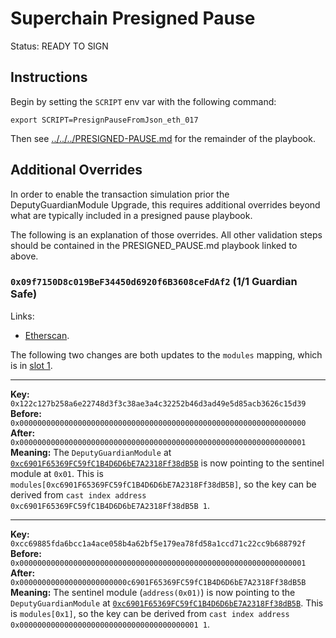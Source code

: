 # Superchain Presigned Pause

Status: READY TO SIGN

## Instructions

Begin by setting the `SCRIPT` env var with the following command:

```
export SCRIPT=PresignPauseFromJson_eth_017
```

Then see [../../../PRESIGNED-PAUSE.md](../../../PRESIGNED-PAUSE.md) for the remainder of the
playbook.

## Additional Overrides

In order to enable the transaction simulation prior the DeputyGuardianModule Upgrade, this requires additional overrides beyond what are typically included in
a presigned pause playbook.

The following is an explanation of those overrides. All other validation steps should be contained
in the PRESIGNED_PAUSE.md playbook linked to above.

### `0x09f7150D8c019BeF34450d6920f6B3608ceFdAf2` (1/1 Guardian Safe)

Links:

- [Etherscan](https://etherscan.io/address/0x09f7150D8c019BeF34450d6920f6B3608ceFdAf2).

The following two changes are both updates to the `modules` mapping, which is in [slot 1](https://github.com/safe-global/safe-contracts/blob/v1.3.0/contracts/examples/libraries/GnosisSafeStorage.sol#L10).

---
**Key:** `0x122c127b258a6e22748d3f3c38ae3a4c32252b46d3ad49e5d85acb3626c15d39` <br/>
**Before:** `0x0000000000000000000000000000000000000000000000000000000000000000` <br/>
**After:** `0x0000000000000000000000000000000000000000000000000000000000000001` <br/>
**Meaning:** The `DeputyGuardianModule` at [`0xc6901F65369FC59fC1B4D6D6bE7A2318Ff38dB5B`](https://etherscan.io/address/0xc6901F65369FC59fC1B4D6D6bE7A2318Ff38dB5B) is now pointing to the sentinel module at `0x01`.
This is `modules[0xc6901F65369FC59fC1B4D6D6bE7A2318Ff38dB5B]`, so the key can be
derived from `cast index address 0xc6901F65369FC59fC1B4D6D6bE7A2318Ff38dB5B 1`.

---

**Key:** `0xcc69885fda6bcc1a4ace058b4a62bf5e179ea78fd58a1ccd71c22cc9b688792f` <br/>
**Before:** `0x0000000000000000000000000000000000000000000000000000000000000001` <br/>
**After:** `0x000000000000000000000000c6901F65369FC59fC1B4D6D6bE7A2318Ff38dB5B` <br/>
**Meaning:** The sentinel module (`address(0x01)`) is now pointing to the `DeputyGuardianModule` at [`0xc6901F65369FC59fC1B4D6D6bE7A2318Ff38dB5B`](https://etherscan.io/address/0xc6901F65369FC59fC1B4D6D6bE7A2318Ff38dB5B).
This is `modules[0x1]`, so the key can be
derived from `cast index address 0x0000000000000000000000000000000000000001 1`.
